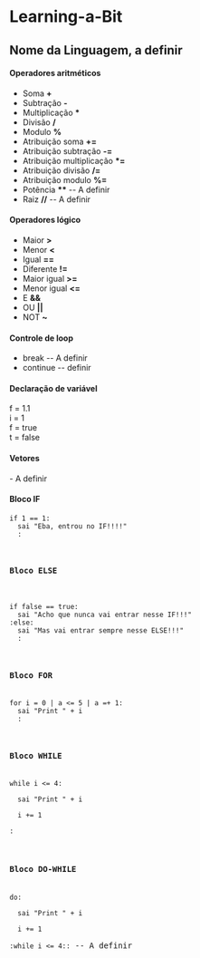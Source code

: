 <h1>Learning-a-Bit</h1>

<h2>Nome da Linguagem, a definir</h2>

<h4>Operadores aritméticos</h4>
<ul>
  <li>Soma <b>+</b></li>
  <li>Subtração <b>-</b></li>
  <li>Multiplicação <b>*</b></li>
  <li>Divisão <b>/</b></li>
  <li>Modulo <b>%</b></li>
  <li>Atribuição soma <b>+=</b></li>
  <li>Atribuição subtração <b>-=</b></li>
  <li>Atribuição multiplicação <b>*=</b></li>
  <li>Atribuição divisão <b>/=</b></li>
  <li>Atribuição modulo <b>%=</b></li>
  <li>Potência <b>**</b> -- A definir</li>
  <li>Raiz <b>//</b> -- A definir</li>
</ul>

<h4>Operadores lógico</h4>
<ul>
  <li>Maior <b>></b></li>
  <li>Menor <b>&lt;</b></li>
  <li>Igual <b>==</b></li>
  <li>Diferente <b>!=</b></li>
  <li>Maior igual <b>>=</b></li>
  <li>Menor igual <b>&lt;=</b></li>
  <li>E <b>&amp;&amp;</b></li>
  <li>OU <b>||</b></li>
  <li>NOT <b>~</b></li>
</ul>

<h4>Controle de loop</h4>
<ul>
  <li>break -- A definir</li>
  <li>continue -- definir</li>
</ul>

<h4>Declaração de variável</h4>
f = 1.1<br>
i = 1<br>
f = true<br>
t = false<br>

<h4>Vetores</h4>
- A definir

<h4>Bloco IF</h4>
<pre><code>if 1 == 1:
  sai "Eba, entrou no IF!!!!"
  :</code><pre>

<h4>Bloco ELSE</h4>
<pre><code>if false == true:
  sai "Acho que nunca vai entrar nesse IF!!!"
:else:
  sai "Mas vai entrar sempre nesse ELSE!!!"
  :</code><pre>

<h4>Bloco FOR</h4>
<code>for i = 0 | a &lt;= 5 | a =+ 1:
  sai &quot;Print &quot; + i
  :
  </code>

<h4>Bloco WHILE</h4>
<code>while i &lt;= 4:<br>
&nbsp;&nbsp;sai "Print " + i<br>
&nbsp;&nbsp;i += 1<br>
:</code><br>

<h4>Bloco DO-WHILE</h4>
<code>do:<br>
&nbsp;&nbsp;sai "Print " + i<br>
&nbsp;&nbsp;i += 1<br>
:while i &lt;= 4::</code> -- A definir
